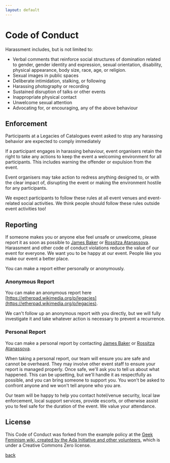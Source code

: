 ```yaml
---
layout: default
---
```


# Code of Conduct

Harassment includes, but is not limited to:

- Verbal comments that reinforce social structures of domination related to gender, gender identity and expression, sexual orientation, disability, physical appearance, body size, race, age, or religion.
- Sexual images in public spaces
- Deliberate intimidation, stalking, or following 
- Harassing photography or recording
- Sustained disruption of talks or other events
- Inappropriate physical contact
- Unwelcome sexual attention
- Advocating for, or encouraging, any of the above behaviour

## Enforcement

Participants at a Legacies of Catalogues event asked to stop any harassing behavior are expected to comply immediately 

If a participant engages in harassing behaviour, event organisers retain the right to take any actions to keep the event a welcoming environment for all participants. This includes warning the offender or expulsion from the event.

Event organisers may take action to redress anything designed to, or with the clear impact of, disrupting the event or making the environment hostile for any participants. 

We expect participants to follow these rules at all event venues and event-related social activities. We think people should follow these rules outside event activities too! 

## Reporting

If someone makes you or anyone else feel unsafe or unwelcome, please report it as soon as possible to [James Baker](http://www.sussex.ac.uk/profiles/371022) or [Rossitza Atanassova](https://www.bl.uk/people/experts/rossitza-atanassova). Harassment and other code of conduct violations reduce the value of our event for everyone. We want you to be happy at our event. People like you make our event a better place. 

You can make a report either personally or anonymously. 

### Anonymous Report

You can make an anonymous report here [https://etherpad.wikimedia.org/p/legacies](https://etherpad.wikimedia.org/p/legacies).

We can't follow up an anonymous report with you directly, but we will fully investigate it and take whatever action is necessary to prevent a recurrence. 

### Personal Report

You can make a personal report by contacting [James Baker](http://www.sussex.ac.uk/profiles/371022) or [Rossitza Atanassova](https://www.bl.uk/people/experts/rossitza-atanassova).

When taking a personal report, our team will ensure you are safe and cannot be overheard. They may involve other event staff to ensure your report is managed properly. Once safe, we'll ask you to tell us about what happened. This can be upsetting, but we'll handle it as respectfully as possible, and you can bring someone to support you. You won't be asked to confront anyone and we won't tell anyone who you are. 

Our team will be happy to help you contact hotel/venue security, local law enforcement, local support services, provide escorts, or otherwise assist you to feel safe for the duration of the event. We value your attendance. 

## License

This Code of Conduct was forked from the example policy at the [Geek Feminism wiki, created by the Ada Initiative and other volunteers](https://geekfeminism.wikia.org/wiki/Conference_anti-harassment/Policy), which is under a Creative Commons Zero license.

[back](./)
